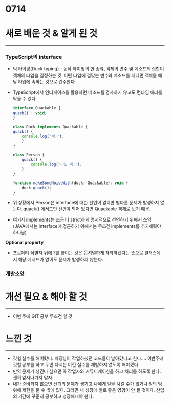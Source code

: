 # 0714

# 새로 배운 것 & 알게 된 것

---

### TypeScript의 interface

- 덕 타이핑(Duck typing) - 동적 타이핑의 한 종류, 객체의 변수 및 메소드의 집합이 객체의 타입을 결정하는 것. 어떤 타입에 걸맞는 변수와 메소드를 지니면 객체를 해당 타입에 속하는 것으로 간주한다.
- TypeScript에서 인터페이스를 활용하면 메소드를 검사하지 않고도 런타임 에러를 막을 수 있다.

    ```jsx
    interface Quackable {
    quack() : void;
    }

    class Duck implements Quackable {
    quack() {
    	console.log('꽥!');
    	}
    }

    class Person {
    	quack() {
    		console.log('나도 꽥!');
    	}
    }

    function makeSomeNoiseWith(duck: Quackable): void {
    	duck.quack();
    }
    ```

- 위 상황에서 Person은 interface에 대한 선언이 없지만 별다른 문제가 발생하지 않는다.
quack() 메서드만 선언이 되어 있다면 Quackable 객체로 보기 때문.
- 여기서 implements는 조금 더 strict하게 명시적으로 선언하기 위해서 쓰임 (JAVA에서는 interface에 접근하기 위해서는 무조건 implements를 추가해줘야 하나봄)

**Optional property**

- 프로퍼티 식별자 뒤에 ?를 붙이는 것은 옵셔널하게 처리하겠다는 뜻으로 클래스에서 해당 메서드가 없어도 문제가 발생하지 않는다.

### 개발소양

# 개선 필요 & 해야 할 것

---

- 이번 주에 GIT 공부 무조건 할 것

# 느낀 것

---

- 깃헙 실수를 해버렸다. 차장님이 작업하셨던 코드들이 날아갔다고 한다.... 이번주에 깃헙 공부를 하고 두번 다시는 이런 실수를 재발하지 않도록 해야겠다.
- 만약 문제가 생긴다 싶으면 꼭 작업자와 커뮤니케이션을 하고 처리를 하도록 한다. 괜히 앞서나가지 말자.
- 내가 준비되지 않으면 신뢰의 문제가 생기고 나에게 일을 시킬 수가 없거나 일의 범위에 제한을 둘 수 밖에 없다. 그러면 내 성장에 별로 좋은 영향이 안 될 것이다. 신입의 기간에 꾸준히 공부하고 성장해내야 한다.